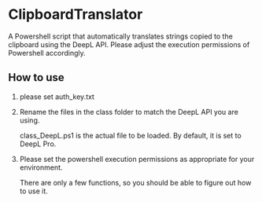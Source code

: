 # ClipboardTranslator
A Powershell script that automatically translates strings copied to the clipboard using the DeepL API. Please adjust the execution permissions of Powershell accordingly.

## How to use

1. please set auth_key.txt

2. Rename the files in the class folder to match the DeepL API you are using.

   class_DeepL.ps1 is the actual file to be loaded. By default, it is set to DeepL Pro.

3. Please set the powershell execution permissions as appropriate for your environment.

   There are only a few functions, so you should be able to figure out how to use it.
